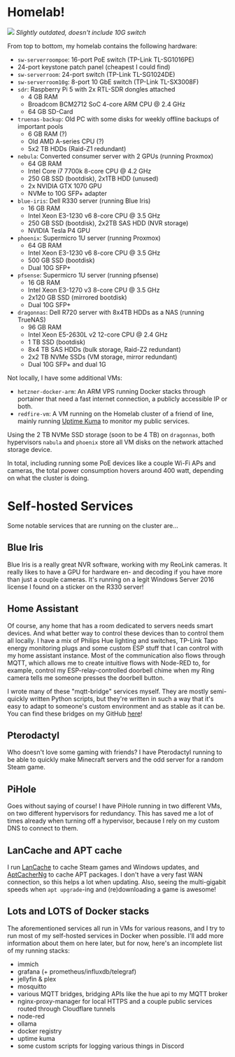 # Homelab!

![](/assets/homelab-rack.png)
_Slightly outdated, doesn't include 10G switch_

From top to bottom, my homelab contains the following hardware:
- `sw-serverroompoe`: 16-port PoE switch (TP-Link TL-SG1016PE)
- 24-port keystone patch panel (cheapest I could find)
- `sw-serverroom`: 24-port switch (TP-Link TL-SG1024DE)
- `sw-serverroom10g`: 8-port 10 GbE switch (TP-Link TL-SX3008F)
- `sdr`: Raspberry Pi 5 with 2x RTL-SDR dongles attached
  - 4 GB RAM
  - Broadcom BCM2712 SoC 4-core ARM CPU @ 2.4 GHz
  - 64 GB SD-Card
- `truenas-backup`: Old PC with some disks for weekly offline backups of important pools
  - 6 GB RAM (?)
  - Old AMD A-series CPU (?)
  - 5x2 TB HDDs (Raid-Z1 redundant)
- `nebula`: Converted consumer server with 2 GPUs (running Proxmox)
  - 64 GB RAM
  - Intel Core i7 7700k 8-core CPU @ 4.2 GHz
  - 250 GB SSD (bootdisk), 2x1TB HDD (unused)
  - 2x NVIDIA GTX 1070 GPU
  - NVMe to 10G SFP+ adapter
- `blue-iris`: Dell R330 server (running Blue Iris)
  - 16 GB RAM
  - Intel Xeon E3-1230 v6 8-core CPU @ 3.5 GHz
  - 250 GB SSD (bootdisk), 2x2TB SAS HDD (NVR storage)
  - NVIDIA Tesla P4 GPU
- `phoenix`: Supermicro 1U server (running Proxmox)
  - 64 GB RAM
  - Intel Xeon E3-1230 v6 8-core CPU @ 3.5 GHz
  - 500 GB SSD (bootdisk)
  - Dual 10G SFP+
- `pfsense`: Supermicro 1U server (running pfsense)
  - 16 GB RAM
  - Intel Xeon E3-1270 v3 8-core CPU @ 3.5 GHz
  - 2x120 GB SSD (mirrored bootdisk)
  - Dual 10G SFP+
- `dragonnas`: Dell R720 server with 8x4TB HDDs as a NAS (running TrueNAS)
  - 96 GB RAM
  - Intel Xeon E5-2630L v2 12-core CPU @ 2.4 GHz
  - 1 TB SSD (bootdisk)
  - 8x4 TB SAS HDDs (bulk storage, Raid-Z2 redundant)
  - 2x2 TB NVMe SSDs (VM storage, mirror redundant)
  - Dual 10G SFP+ and dual 1G

Not locally, I have some additional VMs:
- `hetzner-docker-arm`: An ARM VPS running Docker stacks through portainer that need a fast internet connection, a publicly accessible IP or both.
- `redfire-vm`: A VM running on the Homelab cluster of a friend of line, mainly running [Uptime Kuma](https://uptime.kuma.pet/) to monitor my public services.

Using the 2 TB NVMe SSD storage (soon to be 4 TB) on `dragonnas`, both hypervisors `nabula` and `phoenix` store
all VM disks on the network attached storage device.

In total, including running some PoE devices like a couple Wi-Fi APs and cameras, the total power consumption hovers
around 400 watt, depending on what the cluster is doing.

# Self-hosted Services
Some notable services that are running on the cluster are...

## Blue Iris
Blue Iris is a really great NVR software, working with my ReoLink cameras. It really likes to have a GPU for
hardware en- and decoding if you have more than just a couple cameras. It's running on a legit
Windows Server 2016 license I found on a sticker on the R330 server!

## Home Assistant
Of course, any home that has a room dedicated to servers needs smart devices. And what better way to control these
devices than to control them all locally. I have a mix of Philips Hue lighting and switches, TP-Link Tapo energy
monitoring plugs and some custom ESP stuff that I can control with my home assistant instance. Most of the
communication also flows through MQTT, which allows me to create intuitive flows with Node-RED to, for example,
control my ESP-relay-controlled doorbell chime when my Ring camera tells me someone presses the doorbell button.

I wrote many of these "mqtt-bridge" services myself. They are mostly semi-quickly written Python scripts, but
they're written in such a way that it's easy to adapt to someone's custom environment and as stable as it can be.
You can find these bridges on my GitHub [here](https://github.com/search?q=owner%3AWouterGritter+mqtt-bridge&type=repositories)!

## Pterodactyl
Who doesn't love some gaming with friends? I have Pterodactyl running to be able to quickly make Minecraft servers
and the odd server for a random Steam game.

## PiHole
Goes without saying of course! I have PiHole running in two different VMs, on two different hypervisors for redundancy.
This has saved me a lot of times already when turning off a hypervisor, because I rely on my custom DNS to connect to them.

## LanCache and APT cache
I run [LanCache](https://lancache.net/) to cache Steam games and Windows updates, and [AptCacherNg](https://wiki.debian.org/AptCacherNg)
to cache APT packages. I don't have a very fast WAN connection, so this helps a lot when updating. Also, seeing the multi-gigabit
speeds when `apt upgrade`-ing and (re)downloading a game is awesome!

## Lots and LOTS of Docker stacks
The aforementioned services all run in VMs for various reasons, and I try to run most of my self-hosted services
in Docker when possible. I'll add more information about them on here later, but for now, here's an incomplete list
of my running stacks:
- immich
- grafana (+ prometheus/influxdb/telegraf)
- jellyfin & plex
- mosquitto
- various MQTT bridges, bridging APIs like the hue api to my MQTT broker
- nginx-proxy-manager for local HTTPS and a couple public services routed through Cloudflare tunnels
- node-red
- ollama
- docker registry
- uptime kuma
- some custom scripts for logging various things in Discord
